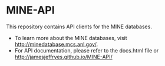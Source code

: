# MINE-API

This repository contains API clients for the MINE databases. 
* To learn more about the MINE databases, visit http://minedatabase.mcs.anl.gov/. 
* For API documentation, please refer to the docs.html file or http://jamesjeffryes.github.io/MINE-API/
